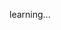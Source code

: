 learning...

<!---
Besm1r/Besm1r is a ✨ special ✨ repository because its `README.md` (this file) appears on your GitHub profile.
You can click the Preview link to take a look at your changes.
--->
